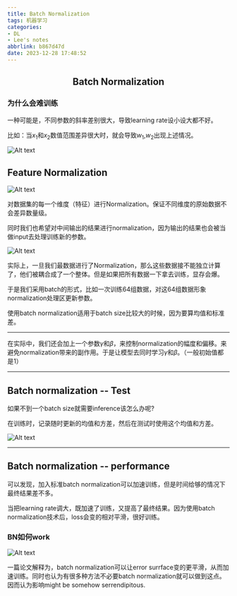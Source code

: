 ```yaml
---
title: Batch Normalization
tags: 机器学习
categories: 
- DL
- Lee's notes
abbrlink: b867d47d
date: 2023-12-28 17:48:52
---
```

## <center> Batch Normalization </center>


### 为什么会难训练

一种可能是，不同参数的斜率差别很大，导致learning rate设小设大都不好。

比如：当$x_1$和$x_2$数值范围差异很大时，就会导致$w_1$,$w_2$出现上述情况。


![Alt text](BatchNormalizatin/image.png)


## Feature Normalization

![Alt text](BatchNormalizatin/image-1.png)

对数据集的每一个维度（特征）进行Normalization。保证不同维度的原始数据不会差异数量级。

同时我们也希望对中间输出的结果进行normalization，因为输出的结果也会被当做input去处理训练新的参数。

![Alt text](BatchNormalizatin/image-2.png)


实际上，一旦我们最数据进行了Normalization，那么这些数据接不能独立计算了，他们被耦合成了一个整体。但是如果把所有数据一下拿去训练，显存会爆。

于是我们采用batch的形式，比如一次训练64组数据，对这64组数据形象normalization处理区更新参数。


使用batch normalization适用于batch size比较大的时候，因为要算均值和标准差。

------

在实际中，我们还会加上一个参数$\gamma$和$\beta$，来控制normalization的幅度和偏移。来避免normalization带来的副作用。于是让模型去同时学习$\gamma$和$\beta$。（一般初始值都是1）


----

## Batch normalization -- Test

如果不到一个batch size就需要inference该怎么办呢?

在训练时，记录随时更新的均值和方差，然后在测试时使用这个均值和方差。

![Alt text](BatchNormalizatin/image-3.png)

----

## Batch normalization -- performance

可以发现，加入标准batch normalization可以加速训练，但是时间给够的情况下最终结果差不多。

当把learning rate调大，既加速了训练，又提高了最终结果。因为使用batch normalization技术后，loss会变的相对平滑，很好训练。

### BN如何work

![Alt text](BatchNormalizatin/image-4.png)

一篇论文解释为，batch normalization可以让error surrface变的更平滑，从而加速训练。同时也认为有很多种方法不必要batch normalization就可以做到这点。因而认为影响might be somehow serrendipitous.

